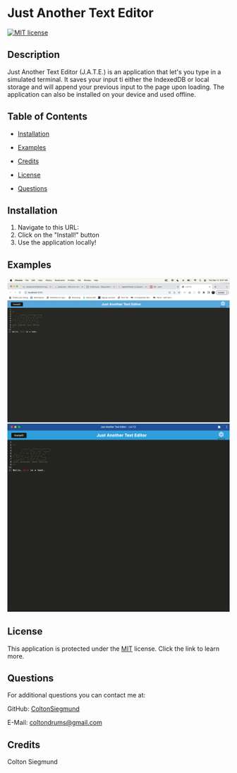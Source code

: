 # Just Another Text Editor
  [![MIT license](https://img.shields.io/badge/License-mit-blue.svg)](https://opensource.org/license/mit/)
  ## Description
  Just Another Text Editor (J.A.T.E.) is an application that let's you type in a simulated terminal. It saves your input ti either the IndexedDB or local storage and will append your previous input to the page upon loading. The application can also be installed on your device and used offline.

  ## Table of Contents
  - [Installation](#installation)

  - [Examples](#examples)

  - [Credits](#credits)

  - [License](#license)

  - [Questions](#questions)

  ## Installation
  1. Navigate to this URL: 
  2. Click on the "Install!" button 
  3. Use the application locally!

  ## Examples
  ![Screenshot 1](./assets/Screenshot%202023-09-12%20at%209.37.50%20AM.png)
  ![Screenshot 2](./assets/Screenshot%202023-09-12%20at%209.38.08%20AM.png)
  
  ## License
  This application is protected under the [MIT](https://opensource.org/license/mit/) license. Click the link to learn more.

  ## Questions
  For additional questions you can contact me at:

  GitHub: [ColtonSiegmund](https://github.com/ColtonSiegmund)

  E-Mail: [coltondrums@gmail.com](mailto:coltondrums@gmail.com)
  ## Credits
  Colton Siegmund
